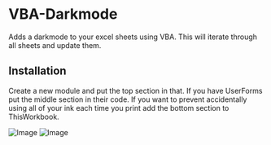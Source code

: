 # VBA-Darkmode
Adds a darkmode to your excel sheets using VBA. This will iterate through all sheets and update them.
## Installation
Create a new module and put the top section in that. If you have UserForms put the middle section in their code. If you want to prevent accidentally using all of your ink each time you print add the bottom section to ThisWorkbook.

![Image](https://github.com/user-attachments/assets/047d7d2b-5a95-48f4-b5ad-89086a97c496)
![Image](https://github.com/user-attachments/assets/ba4a53cb-1fa9-4ab5-aee9-1fd5aeab8ac9)
